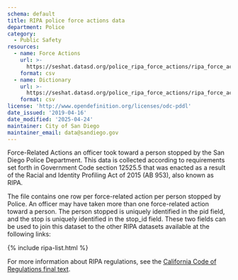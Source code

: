 ```yaml
---
schema: default
title: RIPA police force actions data
department: Police
category:
  - Public Safety
resources:
  - name: Force Actions
    url: >-
      https://seshat.datasd.org/police_ripa_force_actions/ripa_force_actions_datasd.csv
    format: csv
  - name: Dictionary
    url: >-
      https://seshat.datasd.org/police_ripa_force_actions/ripa_force_actions_dictionary_datasd_v2.csv
    format: csv
license: 'http://www.opendefinition.org/licenses/odc-pddl'
date_issued: '2019-04-16'
date_modified: '2025-04-24'
maintainer: City of San Diego
maintainer_email: data@sandiego.gov
---
```

Force-Related Actions an officer took toward a person stopped by the San Diego Police Department. This data is collected according to requirements set forth in Government Code section 12525.5 that was enacted as a result of the Racial and Identity Profiling Act of 2015 (AB 953), also known as RIPA.

The file contains one row per force-related action per person stopped by Police. An officer may have taken more than one force-related action toward a person. The person stopped is uniquely identified in the pid field, and the stop is uniquely identified in the stop_id field. These two fields can be used to join this dataset to the other RIPA datasets available at the following links:

{% include ripa-list.html %}

For more information about RIPA regulations, see the [California Code of Regulations final text](https://oag.ca.gov/system/files/media/ripa-final-text-of-proposed-regulations.pdf).